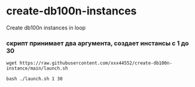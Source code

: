 # create-db100n-instances
Create db100n instances in loop

### скрипт принимает два аргумента, создает инстансы с 1 до 30
    wget https://raw.githubusercontent.com/xxx44552/create-db100n-instance/main/launch.sh
  
    bash ./launch.sh 1 30
